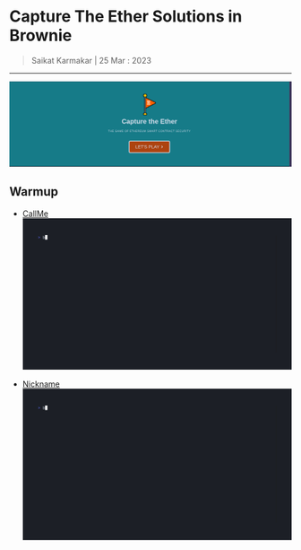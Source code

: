 # Capture The Ether Solutions in Brownie

> Saikat Karmakar | 25 Mar : 2023


---

![](media/capturtetE.png)

## Warmup
- [CallMe](warmup/CallMe_DONE)
![](media/callme.gif)

- [Nickname](warmup/Nickname_DONE)
![](media/nickname.gif)

